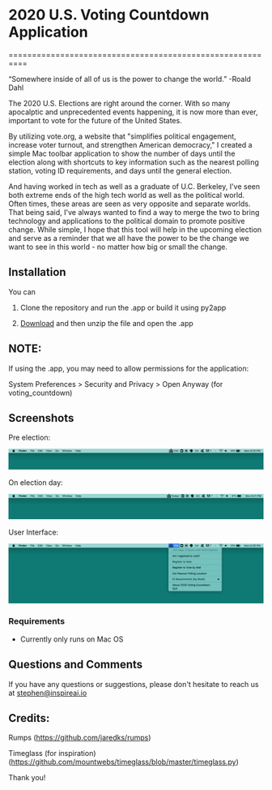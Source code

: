 # 2020 U.S. Voting Countdown Application
==========================================================


“Somewhere inside of all of us is the power to change the world.” -Roald Dahl

The 2020 U.S. Elections are right around the corner. With so many apocalptic and unprecedented events happening, it is now more than ever, important to vote for the future of the United States. 


By utilizing vote.org, a website that "simplifies political engagement, increase voter turnout, and strengthen American democracy," I created a simple Mac toolbar application to show the number of days until the election along with shortcuts to key information such as the nearest polling station, voting ID requirements, and days until the general election. 


And having worked in tech as well as a graduate of U.C. Berkeley, I've seen both extreme ends of the high tech world as well as the political world. Often times, these areas are seen as very opposite and separate worlds. That being said, I've always wanted to find a way to merge the two to bring technology and applications to the political domain to promote positive change. While simple, I hope that this tool will help in the upcoming election and serve as a reminder that we all have the power to be the change we want to see in this world - no matter how big or small the change. 

## Installation

You can 

1. Clone the repository and run the .app or build it using py2app

2. [Download](https://github.com/stephenjhsu/voting_countdown_app/raw/master/US%20Voting%20Countdown.zip) and then unzip the file and open the .app

## NOTE:

If using the .app, you may need to allow permissions for the application:

System Preferences > Security and Privacy > Open Anyway (for voting_countdown)


## Screenshots

Pre election:

![](/images/pre_election.jpg)


On election day:

![](/images/election_day.jpg)


User Interface:

![](/images/expanded.jpg)


### Requirements 

- Currently only runs on Mac OS


## Questions and Comments 

If you have any questions or suggestions, please don't hesitate to reach us at stephen@inspireai.io

## Credits:

Rumps (https://github.com/jaredks/rumps)

Timeglass (for inspiration) (https://github.com/mountwebs/timeglass/blob/master/timeglass.py)

Thank you!
